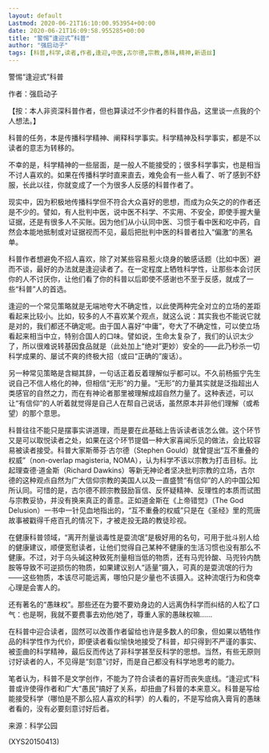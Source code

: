 ```yaml
---
layout: default
Lastmod: 2020-06-21T16:10:00.953954+00:00
date: 2020-06-21T16:09:58.955285+00:00
title: "警惕“逢迎式”科普"
author: "强启动子"
tags: [科普,科学,读者,作者,逢迎,中医,古尔德,宗教,愚昧,精神,新语丝]
---
```


警惕“逢迎式”科普

作者：强启动子

【按：本人非资深科普作者，但也算读过不少作者的科普作品，这里谈一点我的个人想法。】

科普的任务，本是传播科学精神、阐释科学事实。科学精神及科学事实，都是不以读者的意志为转移的。

不幸的是，科学精神的一些层面，是一般人不能接受的；很多科学事实，也是相当不讨人喜欢的。如果在传播科学时直来直去，难免会有一些人看了、听了感到不舒服，长此以往，你就变成了一个为很多人反感的科普作者了。

现实中，因为积极地传播科学但不符合大众喜好的思想，而成为众矢之的的作者还是不少的。譬如，有人批判中医，说中医不科学、不实用、不安全，即使手握大量证据，还是有很多人不买账。因为他们从小认同中医、习惯于看中医和吃中药，自然会本能地抵制或对证据视而不见，最后把批判中医的科普者拉入“偏激”的黑名单。

科普作者想避免不招人喜欢，除了对某些容易惹火烧身的敏感话题（比如中医）避而不谈，最好的办法就是逢迎读者了。在一定程度上牺牲科学性，让那些本会讨厌你的人不讨厌你，让他们看了你的科普以后即使不感谢也不至于反感，就成了一些“科普”人的首选。

逢迎的一个常见策略就是无端地夸大不确定性，以此使两种完全对立的立场的差距看起来比较小。比如，较多的人不喜欢某个观点，就这么说：其实我也不能说它就是对的，我们都还不确定呢。由于国人喜好“中庸”，夸大了不确定性，可以使立场看起来相当中立，特别合国人的口味。譬如说，生命太复杂了，我们的认识太少了，所以很难说转基因食品就是（此处加上“绝对”更妙）安全的——此乃秒杀一切科学成果的、屡试不爽的终极大招（或曰“正确的”废话）。

另一种常见策略是含糊其辞，一句话正着反着理解似乎都可以。不久前杨振宁先生说自己不信人格化的神，但相信“无形”的力量。“无形”的力量其实就是泛指超出人类感官的自然之力，而在有神论者那里被理解成超自然力量了。这种表述，可以让“有信仰”的人听着就觉得是自己人在帮自己说话，虽然原本并非他们理解（或希望）的那个意思。

科普往往不能只是摆事实讲道理，而是要在此基础上告诉读者该怎么做。这个环节又是可以取悦读者之处，如果在这个环节提倡一种大家喜闻乐见的做法，会比较容易被读者接受。科普大家斯蒂芬·古尔德（Stephen Gould）就曾提出“互不重叠的权威”（non-overlap magisteria, NOMA），认为科学不该以宗教为打击目标。比起理查德·道金斯（Richard Dawkins）等新无神论者坚决批判宗教的立场，古尔德的这种观点自然为广大信仰宗教的美国人以及一直盛赞“有信仰”的人的中国公知所认同。可惜的是，古尔德不顾宗教鼓励盲信、反怀疑精神、反理性的本质而试图与宗教妥协，并没有换来真正的善意。正如道金斯在《上帝错觉》（The God Delusion）一书中一针见血地指出的，“互不重叠的权威”只是在《圣经》里的荒唐故事被戳得千疮百孔的情况下，才被走投无路的教徒珍视。

在健康科普领域，“离开剂量谈毒性是耍流氓”是极好用的名句，可用于批斗别人给的健康建议，顺便宽慰读者，让他们觉得自己某种不健康的生活习惯也没有那么不健康。不过，对于乌头碱这种致死剂量相当低的物质，还有马兜铃酸、马兜铃内酰胺等导致不可逆损伤的物质，如果建议别人“适量”摄入，可真的是耍流氓的行为——这些物质，本该尽可能远离，哪怕只是少量也不该摄入。这种流氓行为和侥幸心理是会害人的。

还有著名的“愚昧权”。那些还在为要不要劝身边的人远离伪科学而纠结的人松了口气：也是啊，我就不要费事去劝他/她了，尊重人家的愚昧权嘛……

在科普中迎合读者，固然可以改善作者留给也许是多数人的印象，但如果以牺牲作品的科学性作为代价，即便读者看似愉快地接受了科普，却只得到不严谨的事实、被歪曲的科学精神，最后反而传达了非科学甚至反科学的思想。当然，有些无原则讨好读者的人，不见得是“刻意”讨好，而是自己都没有科学地思考的能力。

笔者认为，科普不是文学创作，不能为了符合读者的喜好而丧失底线。“逢迎式”科普或许使得作者和广大“愚民”搞好了关系，却扭曲了科普的本来意义。科普是写给能接受科学（哪怕是不那么招人喜欢的科学）的人看的，不是写给病入膏肓的愚昧者看的，没有必要刻意讨好后者。

来源：科学公园

(XYS20150413)

